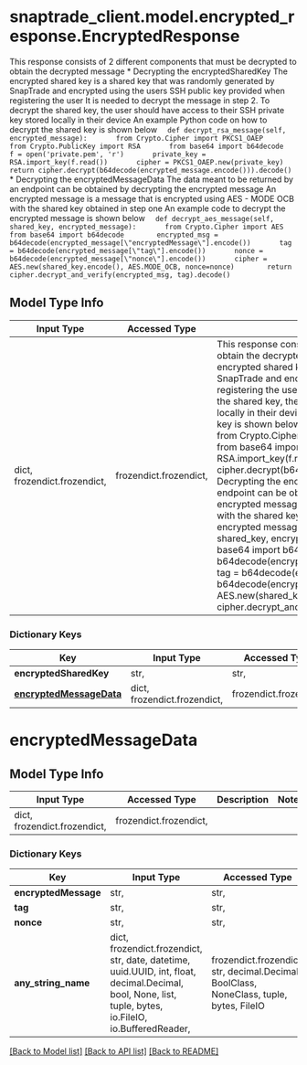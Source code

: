 # snaptrade_client.model.encrypted_response.EncryptedResponse

This response consists of 2 different components that must be decrypted to obtain the decrypted message  * Decrypting the encryptedSharedKey    The encrypted shared key is a shared key that was randomly generated by SnapTrade and encrypted using the users SSH public key provided when registering the user   It is needed to decrypt the message in step 2.    To decrypt the shared key, the user should have access to their SSH private key stored locally in their device    An example Python code on how to decrypt the shared key is shown below    ```   def decrypt_rsa_message(self, encrypted_message):       from Crypto.Cipher import PKCS1_OAEP       from Crypto.PublicKey import RSA       from base64 import b64decode        f = open('private.pem', 'r')       private_key = RSA.import_key(f.read())       cipher = PKCS1_OAEP.new(private_key)        return cipher.decrypt(b64decode(encrypted_message.encode())).decode()   ```  * Decrypting the encryptedMessageData     The data meant to be returned by an endpoint can be obtained by decrypting the encrypted message     An encrypted message is a message that is encrypted using AES - MODE OCB with the shared key obtained in step one    An example code to decrypt the encrypted message is shown below    ```   def decrypt_aes_message(self, shared_key, encrypted_message):       from Crypto.Cipher import AES       from base64 import b64decode        encrypted_msg = b64decode(encrypted_message[\"encryptedMessage\"].encode())       tag = b64decode(encrypted_message[\"tag\"].encode())       nonce = b64decode(encrypted_message[\"nonce\"].encode())       cipher = AES.new(shared_key.encode(), AES.MODE_OCB, nonce=nonce)        return cipher.decrypt_and_verify(encrypted_msg, tag).decode()   ``` 

## Model Type Info
Input Type | Accessed Type | Description | Notes
------------ | ------------- | ------------- | -------------
dict, frozendict.frozendict,  | frozendict.frozendict,  | This response consists of 2 different components that must be decrypted to obtain the decrypted message  * Decrypting the encryptedSharedKey    The encrypted shared key is a shared key that was randomly generated by SnapTrade and encrypted using the users SSH public key provided when registering the user   It is needed to decrypt the message in step 2.    To decrypt the shared key, the user should have access to their SSH private key stored locally in their device    An example Python code on how to decrypt the shared key is shown below    &#x60;&#x60;&#x60;   def decrypt_rsa_message(self, encrypted_message):       from Crypto.Cipher import PKCS1_OAEP       from Crypto.PublicKey import RSA       from base64 import b64decode        f &#x3D; open(&#x27;private.pem&#x27;, &#x27;r&#x27;)       private_key &#x3D; RSA.import_key(f.read())       cipher &#x3D; PKCS1_OAEP.new(private_key)        return cipher.decrypt(b64decode(encrypted_message.encode())).decode()   &#x60;&#x60;&#x60;  * Decrypting the encryptedMessageData     The data meant to be returned by an endpoint can be obtained by decrypting the encrypted message     An encrypted message is a message that is encrypted using AES - MODE OCB with the shared key obtained in step one    An example code to decrypt the encrypted message is shown below    &#x60;&#x60;&#x60;   def decrypt_aes_message(self, shared_key, encrypted_message):       from Crypto.Cipher import AES       from base64 import b64decode        encrypted_msg &#x3D; b64decode(encrypted_message[\&quot;encryptedMessage\&quot;].encode())       tag &#x3D; b64decode(encrypted_message[\&quot;tag\&quot;].encode())       nonce &#x3D; b64decode(encrypted_message[\&quot;nonce\&quot;].encode())       cipher &#x3D; AES.new(shared_key.encode(), AES.MODE_OCB, nonce&#x3D;nonce)        return cipher.decrypt_and_verify(encrypted_msg, tag).decode()   &#x60;&#x60;&#x60;  | 

### Dictionary Keys
Key | Input Type | Accessed Type | Description | Notes
------------ | ------------- | ------------- | ------------- | -------------
**encryptedSharedKey** | str,  | str,  |  | [optional] 
**[encryptedMessageData](#encryptedMessageData)** | dict, frozendict.frozendict,  | frozendict.frozendict,  |  | [optional] 

# encryptedMessageData

## Model Type Info
Input Type | Accessed Type | Description | Notes
------------ | ------------- | ------------- | -------------
dict, frozendict.frozendict,  | frozendict.frozendict,  |  | 

### Dictionary Keys
Key | Input Type | Accessed Type | Description | Notes
------------ | ------------- | ------------- | ------------- | -------------
**encryptedMessage** | str,  | str,  |  | [optional] 
**tag** | str,  | str,  |  | [optional] 
**nonce** | str,  | str,  |  | [optional] 
**any_string_name** | dict, frozendict.frozendict, str, date, datetime, uuid.UUID, int, float, decimal.Decimal, bool, None, list, tuple, bytes, io.FileIO, io.BufferedReader,  | frozendict.frozendict, str, decimal.Decimal, BoolClass, NoneClass, tuple, bytes, FileIO | any string name can be used but the value must be the correct type | [optional]

[[Back to Model list]](../../README.md#documentation-for-models) [[Back to API list]](../../README.md#documentation-for-api-endpoints) [[Back to README]](../../README.md)

